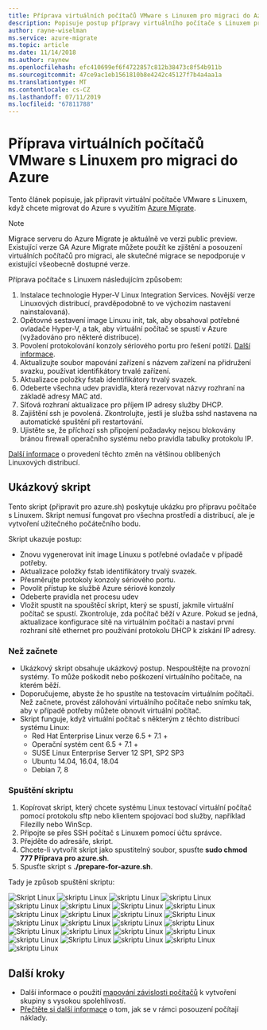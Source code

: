 ```yaml
---
title: Příprava virtuálních počítačů VMware s Linuxem pro migraci do Azure pomocí služby Azure Migrate serveru migrace | Dokumentace Microsoftu
description: Popisuje postup přípravy virtuálního počítače s Linuxem pro migraci do Azure pomocí služby Azure Migrate migrace serveru
author: rayne-wiselman
ms.service: azure-migrate
ms.topic: article
ms.date: 11/14/2018
ms.author: raynew
ms.openlocfilehash: efc410699ef6f4722857c812b38473c8f54b911b
ms.sourcegitcommit: 47ce9ac1eb1561810b8e4242c45127f7b4a4aa1a
ms.translationtype: MT
ms.contentlocale: cs-CZ
ms.lasthandoff: 07/11/2019
ms.locfileid: "67811788"
---
```

# <a name="prepare-linux-vmware-vms-for-migration-to-azure"></a>Příprava virtuálních počítačů VMware s Linuxem pro migraci do Azure 

Tento článek popisuje, jak připravit virtuální počítače VMware s Linuxem, když chcete migrovat do Azure s využitím [Azure Migrate](migrate-overview.md). 

> [!NOTE]
> Migrace serveru do Azure Migrate je aktuálně ve verzi public preview. Existující verze GA Azure Migrate můžete použít ke zjištění a posouzení virtuálních počítačů pro migraci, ale skutečné migrace se nepodporuje v existující všeobecně dostupné verze.

Příprava počítače s Linuxem následujícím způsobem:

1. Instalace technologie Hyper-V Linux Integration Services. Novější verze Linuxových distribucí, pravděpodobně to ve výchozím nastavení nainstalovaná).
2. Opětovné sestavení image Linuxu init, tak, aby obsahoval potřebné ovladače Hyper-V, a tak, aby virtuální počítač se spustí v Azure (vyžadováno pro některé distribuce).
3. Povolení protokolování konzoly sériového portu pro řešení potíží. [Další informace](https://docs.microsoft.com/azure/virtual-machines/linux/serial-console).
4. Aktualizujte soubor mapování zařízení s názvem zařízení na přidružení svazku, používat identifikátory trvalé zařízení.
5. Aktualizace položky fstab identifikátory trvalý svazek.
6. Odeberte všechna udev pravidla, která rezervovat názvy rozhraní na základě adresy MAC atd.
7. Síťová rozhraní aktualizace pro příjem IP adresy služby DHCP.
8. Zajištění ssh je povolená. Zkontrolujte, jestli je služba sshd nastavena na automatické spuštění při restartování.
9. Ujistěte se, že příchozí ssh připojení požadavky nejsou blokovány bránou firewall operačního systému nebo pravidla tabulky protokolu IP.

[Další informace](https://docs.microsoft.com/azure/virtual-machines/linux/serial-console) o provedení těchto změn na většinou oblíbených Linuxových distribucí.

## <a name="sample-script"></a>Ukázkový skript

Tento skript (připravit pro azure.sh) poskytuje ukázku pro přípravu počítače s Linuxem. Skript nemusí fungovat pro všechna prostředí a distribucí, ale je vytvoření užitečného počátečního bodu.

Skript ukazuje postup: 

- Znovu vygenerovat init image Linuxu s potřebné ovladače v případě potřeby.
- Aktualizace položky fstab identifikátory trvalý svazek.
- Přesměrujte protokoly konzoly sériového portu.
- Povolit přístup ke službě Azure sériové konzoly
- Odeberte pravidla net procesu udev
- Vložit spustit na spouštěcí skript, který se spustí, jakmile virtuální počítač se spustí. Zkontroluje, zda počítač běží v Azure. Pokud se jedná, aktualizace konfigurace sítě na virtuálním počítači a nastaví první rozhraní sítě ethernet pro používání protokolu DHCP k získání IP adresy.

### <a name="before-you-start"></a>Než začnete

- Ukázkový skript obsahuje ukázkový postup. Nespouštějte na provozní systémy. To může poškodit nebo poškození virtuálního počítače, na kterém běží.
- Doporučujeme, abyste že ho spustíte na testovacím virtuálním počítači. Než začnete, provést zálohování virtuálního počítače nebo snímku tak, aby v případě potřeby můžete obnovit virtuální počítač. 
- Skript funguje, když virtuální počítač s některým z těchto distribucí systému Linux:
    - Red Hat Enterprise Linux verze 6.5 + 7.1 +
    - Operační systém cent 6.5 + 7.1 +
    - SUSE Linux Enterprise Server 12 SP1, SP2 SP3
    - Ubuntu 14.04, 16.04, 18.04
    - Debian 7, 8

### <a name="run-the-script"></a>Spuštění skriptu

1. Kopírovat skript, který chcete systému Linux testovací virtuální počítač pomocí protokolu sftp nebo klientem spojovací bod služby, například Filezilly nebo WinScp.
2. Připojte se přes SSH počítač s Linuxem pomocí účtu správce.
3. Přejděte do adresáře, skript.
4. Chcete-li vytvořit skript jako spustitelný soubor, spusťte **sudo chmod 777 Příprava pro azure.sh**.
5. Spusťte skript s **./prepare-for-azure.sh**.

Tady je způsob spuštění skriptu:

![Skript Linux](./media/how-to-prepare-linux-for-migration/script1.png)
![skriptu Linux](./media/how-to-prepare-linux-for-migration/script2.png)
![skriptu Linux](./media/how-to-prepare-linux-for-migration/script3.png)
![skriptu Linux](./media/how-to-prepare-linux-for-migration/script4.png)
![skriptu Linux](./media/how-to-prepare-linux-for-migration/script5.png)
![skriptu Linux ](./media/how-to-prepare-linux-for-migration/script6.png)
 ![Skriptu Linux](./media/how-to-prepare-linux-for-migration/script7.png)
![skriptu Linux](./media/how-to-prepare-linux-for-migration/script8.png)
![skriptu Linux](./media/how-to-prepare-linux-for-migration/script9.png)
![skriptu Linux](./media/how-to-prepare-linux-for-migration/script10.png)
![skriptu Linux ](./media/how-to-prepare-linux-for-migration/script11.png)
 ![Skriptu Linux](./media/how-to-prepare-linux-for-migration/script12.png)
![skriptu Linux](./media/how-to-prepare-linux-for-migration/script13.png)
![skriptu Linux](./media/how-to-prepare-linux-for-migration/script14.png)
![skriptu Linux](./media/how-to-prepare-linux-for-migration/script15.png)
![skriptu Linux ](./media/how-to-prepare-linux-for-migration/script16.png)
 ![Skriptu Linux](./media/how-to-prepare-linux-for-migration/script17.png)
![skriptu Linux](./media/how-to-prepare-linux-for-migration/script18.png)
![skriptu Linux](./media/how-to-prepare-linux-for-migration/script19.png)
![skriptu Linux](./media/how-to-prepare-linux-for-migration/script20.png)
![skriptu Linux ](./media/how-to-prepare-linux-for-migration/script21.png)
 ![Skriptu Linux](./media/how-to-prepare-linux-for-migration/script22.png)
![skriptu Linux](./media/how-to-prepare-linux-for-migration/script23.png)
![skriptu Linux](./media/how-to-prepare-linux-for-migration/script24.png)
![skriptu Linux](./media/how-to-prepare-linux-for-migration/script25.png)



## <a name="next-steps"></a>Další kroky

- Další informace o použití [mapování závislosti počítačů](how-to-create-group-machine-dependencies.md) k vytvoření skupiny s vysokou spolehlivostí.
- [Přečtěte si další informace](concepts-assessment-calculation.md) o tom, jak se v rámci posouzení počítají náklady.

